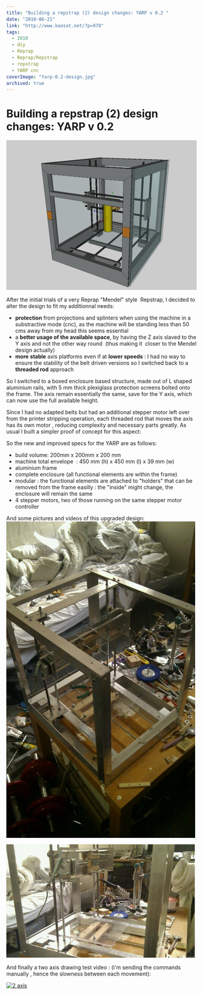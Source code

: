 ```yaml
---
title: "Building a repstrap (2) design changes: YARP v 0.2 "
date: "2010-06-21"
link: "http://www.kaosat.net/?p=978"
tags:
  - 2010
  - diy
  - Reprap
  - Reprap/Repstrap
  - repstrap
  - YARP cnc
coverImage: "Yarp-0.2-design.jpg"
archived: true
---
```




# Building a repstrap (2) design changes: YARP v 0.2  

[![](./assets/Yarp-0.2-design.jpg "Yarp-0.2-design")](./assets/Yarp-0.2-design.jpg)

After the initial trials of a very Reprap "Mendel" style  Repstrap, I decided to alter the design to fit my additionnal needs:

- **protection** from projections and splinters when using the machine in a substractive mode (cnc), as the machine will be standing less than 50 cms away from my head this seems essential
- a **better usage of the available space**, by having the Z axis slaved to the Y axis and not the other way round  (thus making it  closer to the Mendel design actually)
- **more** **stable** axis platforms even if at **lower speeds** : I had no way to ensure the stability of the belt driven versions so I switched back to a **threaded rod** approach

So I switched to a boxed enclosure based structure, made out of L shaped aluminium rails, with 5 mm thick plexiglass protection screens bolted onto the frame. The axis remain essentially the same, save for the Y axis, which can now use the full available height.

Since I had no adapted belts but had an additional stepper motor left over from the printer stripping operation, each threaded rod that moves the axis has its own motor , reducing complexity and necessary parts greatly. As usual I built a simpler proof of concept for this aspect:

So the new and improved specs for the YARP are as follows:

- build volume: 200mm x 200mm x 200 mm
- machine total envelope  : 450 mm (h) x 450 mm (l) x 39 mm (w)
- aluminium frame
- complete enclosure (all functional elements are within the frame)
- modular : the functional elements are attached to "holders" that can be removed from the frame easilly : the "inside" might change, the enclosure will remain the same
- 4 stepper motors, two of those running on the same stepper motor controller

And some pictures and videos of this upgraded design: 
[![](./assets/wpid-IMAG0569.jpg "wpid-IMAG0569.jpg")](./assets/wpid-IMAG0569.jpg)

[![](./assets/wpid-IMAG0573.jpg "wpid-IMAG0573.jpg")](./assets/wpid-IMAG0573.jpg)

And finally a two axis drawing test video : (i'm sending the commands manually , hence the slowness between each movement):

[![2 axis](http://img.youtube.com/vi/yMl-0BHjm10/0.jpg)](http://www.youtube.com/watch?v=yMl-0BHjm10)

